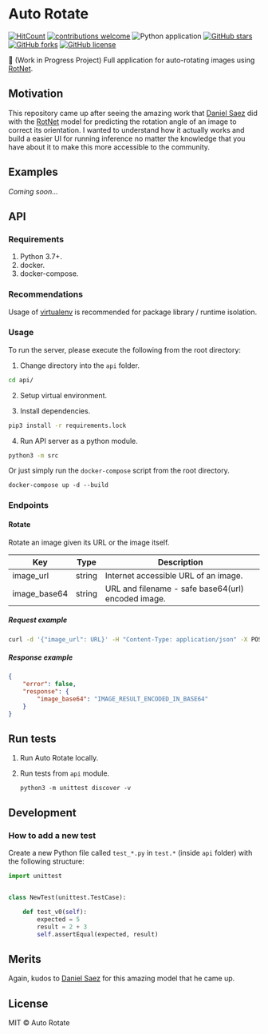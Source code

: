 # Auto Rotate

[![HitCount](http://hits.dwyl.io/AlbertSuarez/auto-rotate.svg)](http://hits.dwyl.io/AlbertSuarez/auto-rotate)
[![contributions welcome](https://img.shields.io/badge/contributions-welcome-brightgreen.svg?style=flat)](https://github.com/AlbertSuarez/auto-rotate)
![Python application](https://github.com/AlbertSuarez/auto-rotate/workflows/Python%20application/badge.svg)
[![GitHub stars](https://img.shields.io/github/stars/AlbertSuarez/auto-rotate.svg)](https://GitHub.com/AlbertSuarez/auto-rotate/stargazers/)
[![GitHub forks](https://img.shields.io/github/forks/AlbertSuarez/auto-rotate.svg)](https://GitHub.com/AlbertSuarez/auto-rotate/network/)
[![GitHub license](https://img.shields.io/github/license/AlbertSuarez/auto-rotate.svg)](https://github.com/AlbertSuarez/auto-rotate/blob/master/LICENSE)

🔁 (Work in Progress Project) Full application for auto-rotating images using [RotNet](https://github.com/d4nst/RotNet).

## Motivation

This repository came up after seeing the amazing work that [Daniel Saez](https://github.com/d4nst) did with the [RotNet](https://github.com/d4nst/RotNet) model for predicting the rotation angle of an image to correct its orientation. I wanted to understand how it actually works and build a easier UI for running inference no matter the knowledge that you have about it to make this more accessible to the community.

## Examples

_Coming soon..._

## API

### Requirements

1. Python 3.7+.
2. docker.
3. docker-compose.

### Recommendations

Usage of [virtualenv](https://realpython.com/blog/python/python-virtual-environments-a-primer/) is recommended for package library / runtime isolation.

### Usage

To run the server, please execute the following from the root directory:

1. Change directory into the `api` folder.

  ```bash
  cd api/
  ```

2. Setup virtual environment.

3. Install dependencies.

  ```bash
  pip3 install -r requirements.lock
  ```

4. Run API server as a python module.

  ```bash
  python3 -m src
  ```

Or just simply run the `docker-compose` script from the root directory.

```
docker-compose up -d --build
```

### Endpoints

#### Rotate

Rotate an image given its URL or the image itself.

| Key             | Type     | Description                                                  |
| --------------- | -------- | ------------------------------------------------------------ |
| image_url       | string   | Internet accessible URL of an image.                         |
| image_base64    | string   | URL and filename - safe base64(url) encoded image.           |

##### Request example

```bash
curl -d '{"image_url": URL}' -H "Content-Type: application/json" -X POST https://public-endpoint.com/rotate
```

##### Response example

```json
{
    "error": false,
    "response": {
        "image_base64": "IMAGE_RESULT_ENCODED_IN_BASE64"
    }
}
```

## Run tests

1. Run Auto Rotate locally.

2. Run tests from `api` module.

   ```
   python3 -m unittest discover -v
   ```

## Development

### How to add a new test

Create a new Python file called `test_*.py` in `test.*` (inside `api` folder) with the following structure:

```python
import unittest


class NewTest(unittest.TestCase):

    def test_v0(self):
        expected = 5
        result = 2 + 3
        self.assertEqual(expected, result)

```

## Merits

Again, kudos to [Daniel Saez](https://github.com/d4nst) for this amazing model that he came up.

## License

MIT © Auto Rotate
